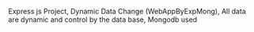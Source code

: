 Express js Project, 
Dynamic Data Change (WebAppByExpMong), 
All data are dynamic and control by the data base, 
Mongodb used
